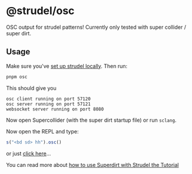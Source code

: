 # @strudel/osc

OSC output for strudel patterns! Currently only tested with super collider / super dirt.

## Usage

Make sure you've [set up strudel locally](https://github.com/tidalcycles/strudel/blob/main/CONTRIBUTING.md#project-setup). Then run:

```js
pnpm osc
```

This should give you

```log
osc client running on port 57120
osc server running on port 57121
websocket server running on port 8080
```

Now open Supercollider (with the super dirt startup file) or run `sclang`.

Now open the REPL and type:

```js
s("<bd sd> hh").osc()
```

or just [click here](https://strudel.cc/#cygiPGJkIHNkPiBoaCIpLm9zYygp)...

You can read more about [how to use Superdirt with Strudel the Tutorial](https://strudel.cc/learn/input-output/#superdirt-api)
